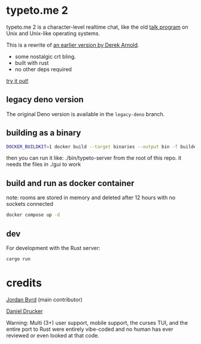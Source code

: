 # typeto.me 2

typeto.me 2 is a character-level realtime chat, like the old
[talk program](https://en.wikipedia.org/wiki/Talk_(software)) on Unix and
Unix-like operating systems.

This is a rewrite of
[an earlier version by Derek Arnold](https://github.com/lysol/typeto.me).

- some nostalgic crt bling.
- built with rust
- no other deps required

[try it out!](https://typeto.me)

## legacy deno version

The original Deno version is available in the `legacy-deno` branch.


## building as a binary

```bash
DOCKER_BUILDKIT=1 docker build --target binaries --output bin -f builder.dockerfile .
```

then you can run it like: ./bin/typeto-server from the root of this repo. it needs the files in ./gui to work

## build and run as docker container

note: rooms are stored in memory and deleted after 12 hours with no sockets connected

```bash
docker compose up -d
```

## dev

For development with the Rust server:

```bash
cargo run
```

# credits

[Jordan Byrd](https://jordanbyrd.com/) (main contributor)

[Daniel Drucker](https://3e.org/dmd/)

Warning: Multi (3+) user support, mobile support, the curses TUI, and the entire port to Rust were entirely vibe-coded and no human has ever reviewed or even looked at that code.
